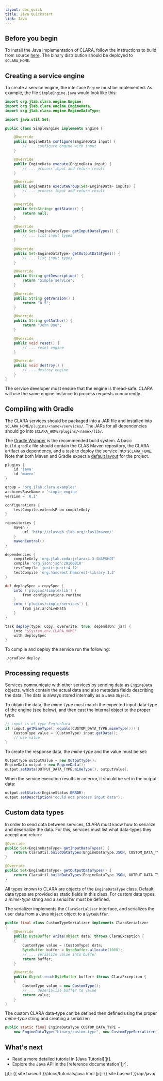 ```yaml
---
layout: doc_quick
title: Java Quickstart
link: Java
---
```


## Before you begin

To install the Java implementation of CLARA,
follow the instructions to build from source
[here](https://github.com/JeffersonLab/clara-java#installation).
The binary distribution should be deployed to `$CLARA_HOME`.


## Creating a service engine

To create a service engine, the interface `Engine` must be implemented.
As example, the file `SimpleEngine.java` would look like this:

```java
import org.jlab.clara.engine.Engine;
import org.jlab.clara.engine.EngineData;
import org.jlab.clara.engine.EngineDataType;

import java.util.Set;

public class SimpleEngine implements Engine {

    @Override
    public EngineData configure(EngineData input) {
        // ... configure engine with input
    }

    @Override
    public EngineData execute(EngineData input) {
        // ... process input and return result
    }

    @Override
    public EngineData executeGroup(Set<EngineData> inputs) {
        // ... process input and return result
    }

    @Override
    public Set<String> getStates() {
        return null;
    }

    @Override
    public Set<EngineDataType> getInputDataTypes() {
        // ... list input types
    }

    @Override
    public Set<EngineDataType> getOutputDataTypes() {
        // ... list input types
    }

    @Override
    public String getDescription() {
        return "Simple service";
    }

    @Override
    public String getVersion() {
        return "0.5";
    }

    @Override
    public String getAuthor() {
        return "John Doe";
    }

    @Override
    public void reset() {
        // ... reset engine
    }

    @Override
    public void destroy() {
        // ... destroy engine
    }
}
```

The service developer must ensure that the engine is thread-safe.
CLARA will use the same engine instance to process requests concurrently.


## Compiling with Gradle

The CLARA services should be packaged into a JAR file and installed into
`$CLARA_HOME/plugins/<name>/services/`.
The JARs for all dependencies should go into
`$CLARA_HOME/plugins/<name>/lib/`.

The [Gradle Wrapper](https://docs.gradle.org/current/userguide/gradle_wrapper.html)
is the recommended build system.
A basic `build.gradle` file should contain the CLAS Maven repository,
the CLARA artifact as dependency,
and a task to deploy the service into `$CLARA_HOME`.
Note that both Maven and Gradle expect a
[default layout](https://docs.gradle.org/current/userguide/java_plugin.html#sec:java_project_layout)
for the project.

```groovy
plugins {
    id 'java'
    id 'maven'
}

group = 'org.jlab.clara.examples'
archivesBaseName = 'simple-engine'
version = '0.1'

configurations {
    testCompile.extendsFrom compileOnly
}

repositories {
    maven {
        url 'http://clasweb.jlab.org/clas12maven/'
    }
    mavenCentral()
}

dependencies {
    compileOnly 'org.jlab.coda:jclara:4.3-SNAPSHOT'
    compile 'org.json:json:20160810'
    testCompile 'junit:junit:4.12'
    testCompile 'org.hamcrest:hamcrest-library:1.3'
}

def deploySpec = copySpec {
    into ('plugins/simple/lib') {
        from configurations.runtime
    }
    into ('plugins/simple/services') {
        from jar.archivePath
    }
}

task deploy(type: Copy, overwrite: true, dependsOn: jar) {
    into "$System.env.CLARA_HOME"
    with deploySpec
}
```

To compile and deploy the service run the following:

```
./gradlew deploy
```


## Processing requests

Services communicate with other services by sending data as `EngineData` objects,
which contain the actual data and also metadata fields describing the data.
The data is always stored internally as a Java `Object`.

To obtain the data,
the *mime-type* must match the expected input data-type of the engine
(see below),
and then cast the internal object to the proper type.

```java
// input is of type EngineData
if (input.getMimeType().equals(CUSTOM_DATA_TYPE.mimeType())) {
    CustomType value = (CustomType) input.getData();
    // use value
}
```

To create the response data, the *mime-type* and the value must be set:

```java
OutputType outputValue = new OutputType();
EngineData output = new EngineData();
output.setData(OUTPUT_DATA_TYPE.mimeType(), outputValue);
```

When the service execution results in an error,
it should be set in the output data:

```java
output.setStatus(EngineStatus.ERROR);
output.setDescription("could not process input data");
```

## Custom data types

In order to send data between services,
CLARA must know how to serialize and deserialize the data.
For this, services must list what data-types they accept and return:

```java
@Override
public Set<EngineDataType> getInputDataTypes() {
    return ClaraUtil.buildDataTypes(EngineDataType.JSON, CUSTOM_DATA_TYPE);
}

@Override
public Set<EngineDataType> getOutputDataTypes() {
    return ClaraUtil.buildDataTypes(EngineDataType.JSON, OUTPUT_DATA_TYPE);
}
```

All types known to CLARA are objects of the `EngineDataType` class.
Default data types are provided as static fields in this class.
For custom data types, a *mime-type* string
and a *serializer* must be defined.

The serializer implements the `ClaraSerializer` interface, and serializes
the user data from a Java `Object` object to a `ByteBuffer`.

```java
public final class CustomTypeSerializer implements ClaraSerializer
{
    @Override
    public ByteBuffer write(Object data) throws ClaraException {
    {
        CustomType value = (CustomType) data;
        ByteBuffer buffer = ByteBuffer.allocate(1000);
        // ... serialize value into buffer
        return buffer;
    }

    @Override
    public Object read(ByteBuffer buffer) throws ClaraException {
    {
        CustomType value = new CustomType();
        // ... deserialize buffer to value
        return value;
    }
}
```

The custom CLARA data-type can be defined then
defined using the proper *mime-type* string and creating a serializer:

```java
public static final EngineDataType CUSTOM_DATA_TYPE =
    new EngineDataType("binary/custom-type", new CustomTypeSerializer());
```


## What's next

* Read a more detailed tutorial in [Java Tutorial][jt].
* Explore the Java API in the [reference documentation][jr].

[jt]: {{ site.baseurl }}/docs/tutorials/java.html
[jr]: {{ site.baseurl }}/api/java/
